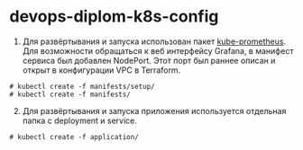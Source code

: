 # devops-diplom-k8s-config

1. Для развёртывания и запуска использован пакет [kube-prometheus](https://github.com/prometheus-operator/kube-prometheus.git). Для возможности обращаться к веб интерфейсу Grafana, в манифест сервиса был добавлен NodePort. Этот порт был раннее описан и открыт в конфигурации VPC в Terraform.  
```
# kubectl create -f manifests/setup/
# kubectl create -f manifests/
```

2. Для развёртывания и запуска приложения используется отдельная папка с deployment и service.
```
# kubectl create -f application/

```
